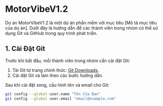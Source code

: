 # MotorVibeV1.2

Dự án MotorVibeV1.2 là một dự án phần mềm với mục tiêu [Mô tả mục tiêu của dự án]. Dưới đây là hướng dẫn để các thành viên trong nhóm có thể sử dụng Git và GitHub trong quy trình phát triển.

## 1. Cài Đặt Git

Trước khi bắt đầu, mỗi thành viên trong nhóm cần cài đặt Git:

1. Tải Git từ trang chính thức: [Git Downloads](https://git-scm.com/downloads).
2. Cài đặt Git và làm theo các bước hướng dẫn.

Sau khi cài đặt xong, cấu hình tên và email cho Git:

```bash
git config --global user.name "Tên Của Bạn"
git config --global user.email "email@example.com"
